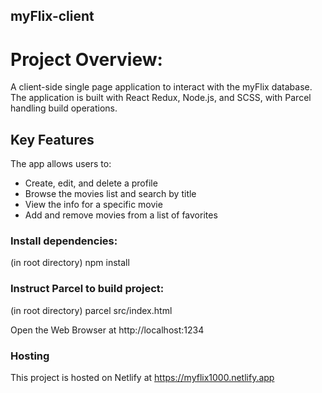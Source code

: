 ## **myFlix-client**

# Project Overview:

 A client-side single page application to interact with the myFlix database. The application is built with React Redux, Node.js, and SCSS, with Parcel handling build operations. 

## Key Features

The app allows users to:

- Create, edit, and delete a profile
- Browse the movies list and search by title
- View the info for a specific movie
- Add and remove movies from a list of favorites

### Install dependencies:

(in root directory)
    npm install

### Instruct Parcel to build project:

(in root directory)
    parcel src/index.html

Open the Web Browser at http://localhost:1234

### Hosting

This project is hosted on Netlify at https://myflix1000.netlify.app 